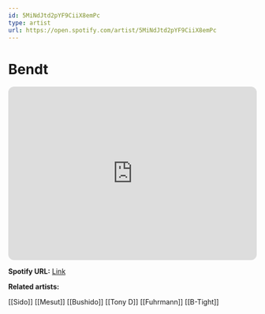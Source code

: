 ```yaml
---
id: 5MiNdJtd2pYF9CiiX8emPc
type: artist
url: https://open.spotify.com/artist/5MiNdJtd2pYF9CiiX8emPc
---
```

# Bendt

<iframe style="border-radius:12px" src="https://open.spotify.com/embed/artist/5MiNdJtd2pYF9CiiX8emPc" width="100%" height="352" frameBorder="0" allowfullscreen="" allow="autoplay; clipboard-write; encrypted-media; fullscreen; picture-in-picture" loading="lazy"></iframe>

**Spotify URL:** [Link](https://open.spotify.com/artist/5MiNdJtd2pYF9CiiX8emPc)

**Related artists:**

[[Sido]]
[[Mesut]]
[[Bushido]]
[[Tony D]]
[[Fuhrmann]]
[[B-Tight]]
